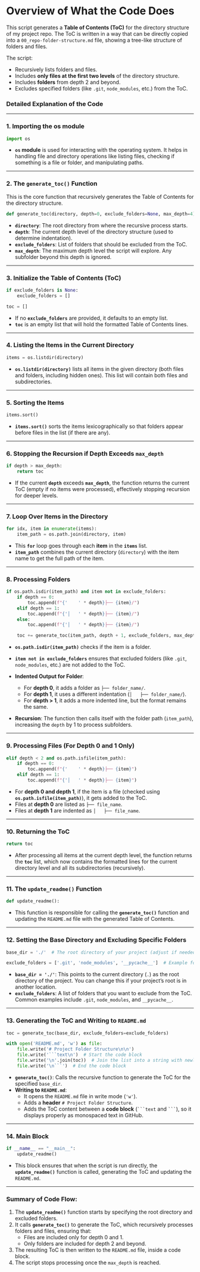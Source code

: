 # Overview of What the Code Does

This script generates a **Table of Contents (ToC)** for the directory structure of my project repo. The ToC is written in a way that can be directly copied into a `00_repo-folder-structure.md` file, showing a tree-like structure of folders and files.

The script:
- Recursively lists folders and files.
- Includes **only files at the first two levels** of the directory structure.
- Includes **folders** from depth 2 and beyond.
- Excludes specified folders (like `.git`, `node_modules`, etc.) from the ToC.

### **Detailed Explanation of the Code**

---

### **1. Importing the os module**

```python
import os
```

- **`os` module** is used for interacting with the operating system. It helps in handling file and directory operations like listing files, checking if something is a file or folder, and manipulating paths.

---

### **2. The `generate_toc()` Function**

This is the core function that recursively generates the Table of Contents for the directory structure.

```python
def generate_toc(directory, depth=0, exclude_folders=None, max_depth=4):
```

- **`directory`**: The root directory from where the recursive process starts.
- **`depth`**: The current depth level of the directory structure (used to determine indentation).
- **`exclude_folders`**: List of folders that should be excluded from the ToC.
- **`max_depth`**: The maximum depth level the script will explore. Any subfolder beyond this depth is ignored.

---

### **3. Initialize the Table of Contents (ToC)**

```python
if exclude_folders is None:
    exclude_folders = []

toc = []
```

- If no **`exclude_folders`** are provided, it defaults to an empty list.
- **`toc`** is an empty list that will hold the formatted Table of Contents lines.

---

### **4. Listing the Items in the Current Directory**

```python
items = os.listdir(directory)
```

- **`os.listdir(directory)`** lists all items in the given directory (both files and folders, including hidden ones). This list will contain both files and subdirectories.

---

### **5. Sorting the Items**

```python
items.sort()
```

- **`items.sort()`** sorts the items lexicographically so that folders appear before files in the list (if there are any).

---

### **6. Stopping the Recursion if Depth Exceeds `max_depth`**

```python
if depth > max_depth:
    return toc
```

- If the current **`depth`** exceeds **`max_depth`**, the function returns the current ToC (empty if no items were processed), effectively stopping recursion for deeper levels.

---

### **7. Loop Over Items in the Directory**

```python
for idx, item in enumerate(items):
    item_path = os.path.join(directory, item)
```

- This **`for`** loop goes through each **item** in the **`items`** list.
- **`item_path`** combines the current directory (`directory`) with the item name to get the full path of the item.

---

### **8. Processing Folders**

```python
if os.path.isdir(item_path) and item not in exclude_folders:
    if depth == 0:
        toc.append(f"{'    ' * depth}├── {item}/")
    elif depth == 1:
        toc.append(f"{'│   ' * depth}├── {item}/")
    else:
        toc.append(f"{'│   ' * depth}├── {item}/")

    toc += generate_toc(item_path, depth + 1, exclude_folders, max_depth)
```

- **`os.path.isdir(item_path)`** checks if the item is a folder.
- **`item not in exclude_folders`** ensures that excluded folders (like `.git`, `node_modules`, etc.) are not added to the ToC.
- **Indented Output for Folder**: 
    - For **depth 0**, it adds a folder as `├── folder_name/`.
    - For **depth 1**, it uses a different indentation (`│   ├── folder_name/`).
    - For **depth > 1**, it adds a more indented line, but the format remains the same.

- **Recursion**: The function then calls itself with the folder path (`item_path`), increasing the `depth` by 1 to process subfolders.

---

### **9. Processing Files (For Depth 0 and 1 Only)**

```python
elif depth < 2 and os.path.isfile(item_path):
    if depth == 0:
        toc.append(f"{'    ' * depth}├── {item}")
    elif depth == 1:
        toc.append(f"{'│   ' * depth}├── {item}")
```

- For **depth 0 and depth 1**, if the item is a file (checked using **`os.path.isfile(item_path)`**), it gets added to the ToC.
- Files at **depth 0** are listed as `├── file_name`.
- Files at **depth 1** are indented as `│   ├── file_name`.

---

### **10. Returning the ToC**

```python
return toc
```

- After processing all items at the current depth level, the function returns the **`toc`** list, which now contains the formatted lines for the current directory level and all its subdirectories (recursively).

---

### **11. The `update_readme()` Function**

```python
def update_readme():
```

- This function is responsible for calling the **`generate_toc()`** function and updating the `README.md` file with the generated Table of Contents.

---

### **12. Setting the Base Directory and Excluding Specific Folders**

```python
base_dir = './'  # The root directory of your project (adjust if needed)

exclude_folders = ['.git', 'node_modules', '__pycache__']  # Example folders to exclude
```

- **`base_dir = './'`**: This points to the current directory (`.`) as the root directory of the project. You can change this if your project’s root is in another location.
- **`exclude_folders`**: A list of folders that you want to exclude from the ToC. Common examples include `.git`, `node_modules`, and `__pycache__`.

---

### **13. Generating the ToC and Writing to `README.md`**

```python
toc = generate_toc(base_dir, exclude_folders=exclude_folders)

with open('README.md', 'w') as file:
    file.write('# Project Folder Structure\n\n')
    file.write('```text\n')  # Start the code block
    file.write('\n'.join(toc))  # Join the list into a string with newlines for each item
    file.write('\n```')  # End the code block
```

- **`generate_toc()`**: Calls the recursive function to generate the ToC for the specified `base_dir`.
- **Writing to `README.md`**:
    - It opens the `README.md` file in write mode (`'w'`).
    - Adds a **header** `# Project Folder Structure`.
    - Adds the ToC content between a **code block** (` ```text ` and ` ``` `), so it displays properly as monospaced text in GitHub.

---

### **14. Main Block**

```python
if __name__ == "__main__":
    update_readme()
```

- This block ensures that when the script is run directly, the **`update_readme()`** function is called, generating the ToC and updating the `README.md`.

---

### **Summary of Code Flow:**

1. The **`update_readme()`** function starts by specifying the root directory and excluded folders.
2. It calls **`generate_toc()`** to generate the ToC, which recursively processes folders and files, ensuring that:
   - Files are included only for depth 0 and 1.
   - Only folders are included for depth 2 and beyond.
3. The resulting ToC is then written to the `README.md` file, inside a code block.
4. The script stops processing once the `max_depth` is reached.
